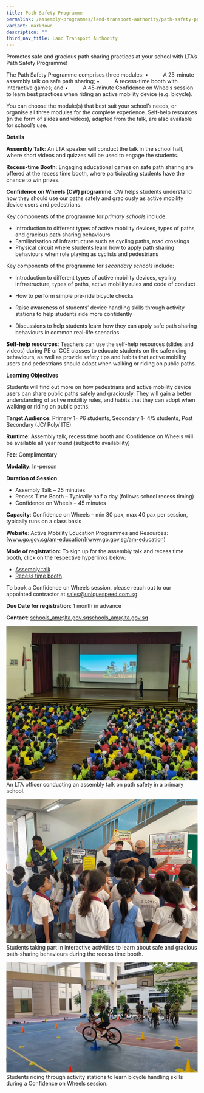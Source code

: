 ```yaml
---
title: Path Safety Programme
permalink: /assembly-programmes/land-transport-authority/path-safety-programme/
variant: markdown
description: ""
third_nav_title: Land Transport Authority
---
```

Promotes safe and gracious path sharing practices at your school with LTA’s Path Safety Programme!

The Path Safety Programme comprises three modules:
•          A 25-minute assembly talk on safe path sharing;
•          A recess-time booth with interactive games; and
•          A 45-minute Confidence on Wheels session to learn best practices when riding an active mobility device (e.g. bicycle).

You can choose the module(s) that best suit your school’s needs, or organise all three modules for the complete experience. Self-help resources (in the form of slides and videos), adapted from the talk, are also available for school’s use.

**Details**

**Assembly Talk**: An LTA speaker will conduct the talk in the school hall, where short videos and quizzes will be used to engage the students.

**Recess-time Booth**: Engaging educational games on safe path sharing are offered at the recess time booth, where participating students have the chance to win prizes.

**Confidence on Wheels (CW) programme**: CW helps students understand how they should use our paths safely and graciously as active mobility device users and pedestrians.

Key components of the programme for *primary schools* include:

* Introduction to different types of active mobility devices, types of paths, and gracious path sharing behaviours
*  Familiarisation of infrastructure such as cycling paths, road crossings
* Physical circuit where students learn how to apply path sharing behaviours when role playing as cyclists and pedestrians 

Key components of the programme for *secondary schools* include:

*  Introduction to different types of active mobility devices, cycling infrastructure, types of paths, active mobility rules and code of conduct

* How to perform simple pre-ride bicycle checks

* Raise awareness of students’ device handling skills through activity stations to help students ride more confidently

* Discussions to help students learn how they can apply safe path sharing behaviours in common real-life scenarios

**Self-help resources**: Teachers can use the self-help resources (slides and videos) during PE or CCE classes to educate students on the safe riding behaviours, as well as provide safety tips and habits that active mobility users and pedestrians should adopt when walking or riding on public paths.

**Learning Objectives**

Students will find out more on how pedestrians and active mobility device users can share public paths safely and graciously. They will gain a better understanding of active mobility rules, and habits that they can adopt when walking or riding on public paths.

**Target Audience**: Primary 1- P6 students, Secondary 1- 4/5 students, Post Secondary (JC/ Poly/ ITE)

**Runtime**: Assembly talk, recess time booth and Confidence on Wheels will be available all year round (subject to availability)

**Fee**: Complimentary


**Modality**: In-person

**Duration of Session**: 
* Assembly Talk – 25 minutes 
* Recess Time Booth – Typically half a day (follows school recess timing) 
* Confidence on Wheels – 45 minutes

**Capacity**: Confidence on Wheels – min 30 pax, max 40 pax per session, typically runs on a class basis 

**Website**: Active Mobility Education Programmes and Resources: [www.go.gov.sg/am-education](www.go.gov.sg/am-education)

**Mode of registration:**        To sign up for the assembly talk and recess time booth, click on the respective hyperlinks below:
* [Assembly talk](https://www.booking.gov.sg/public/services/o16AEm6r/availability?anonymous=true)
* [Recess time booth](https://www.booking.gov.sg/public/services/2Yxgb3eO/availability?anonymous=true)


To book a Confidence on Wheels session, please reach out to our appointed contractor at [sales@uniquespeed.com.sg](mailto:sales@uniquespeed.com.sg). 


**Due Date for registration**: 1 month in advance

**Contact**: schools_am@lta.gov.sg[schools_am@lta.gov.sg](schools_am@lta.gov.sg)

![](/images/Assembly_Talk__Yumin_.jpg)
An LTA officer conducting an assembly talk on path safety in a primary school. 

![](/images/Recess_booth__Keming_.jpg)
Students taking part in interactive activities to learn about safe and gracious path-sharing behaviours during the recess time booth. 

![](/images/path%20safety.png)
Students riding through activity stations to learn bicycle handling skills during a Confidence on Wheels session.